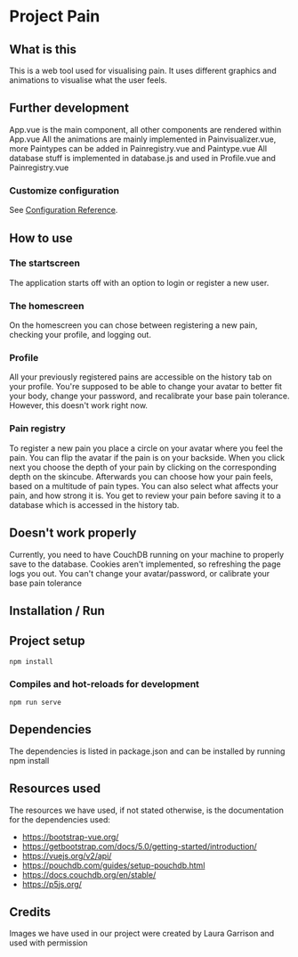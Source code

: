 # Project Pain

## What is this
This is a web tool used for visualising pain. It uses different graphics and animations to visualise what the user feels.

## Further development
App.vue is the main component, all other components are rendered within App.vue
All the animations are mainly implemented in Painvisualizer.vue, more Paintypes can be added in Painregistry.vue and Paintype.vue
All database stuff is implemented in database.js and used in Profile.vue and Painregistry.vue

### Customize configuration
See [Configuration Reference](https://cli.vuejs.org/config/).

## How to use
### The startscreen
The application starts off with an option to login or register a new user.

### The homescreen
On the homescreen you can chose between registering a new pain, checking your profile, and logging out.

### Profile
All your previously registered pains are accessible on the history tab on your profile.
You're supposed to be able to change your avatar to better fit your body, change your password, and recalibrate your base pain tolerance. However, this doesn't work right now.

### Pain registry
To register a new pain you place a circle on your avatar where you feel the pain. You can flip the avatar if the pain is on your backside.
When you click next you choose the depth of your pain by clicking on the corresponding depth on the skincube.
Afterwards you can choose how your pain feels, based on a multitude of pain types. You can also select what affects your pain, and how strong it is.
You get to review your pain before saving it to a database which is accessed in the history tab.

## Doesn't work properly
Currently, you need to have CouchDB running on your machine to properly save to the database.
Cookies aren't implemented, so refreshing the page logs you out.
You can't change your avatar/password, or calibrate your base pain tolerance

## Installation / Run
## Project setup
```
npm install
```

### Compiles and hot-reloads for development
```
npm run serve
```

## Dependencies
The dependencies is listed in package.json and can be installed by running npm install

## Resources used

The resources we have used, if not stated otherwise, is the documentation for the dependencies used:
* https://bootstrap-vue.org/
* https://getbootstrap.com/docs/5.0/getting-started/introduction/
* https://vuejs.org/v2/api/
* https://pouchdb.com/guides/setup-pouchdb.html
* https://docs.couchdb.org/en/stable/
* https://p5js.org/

## Credits
Images we have used in our project were created by Laura Garrison and used with permission
